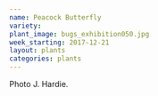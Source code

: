 ```yaml
---
name: Peacock Butterfly
variety: 
plant_image: bugs_exhibition050.jpg
week_starting: 2017-12-21
layout: plants 
categories: plants 
---
```

Photo J. Hardie.